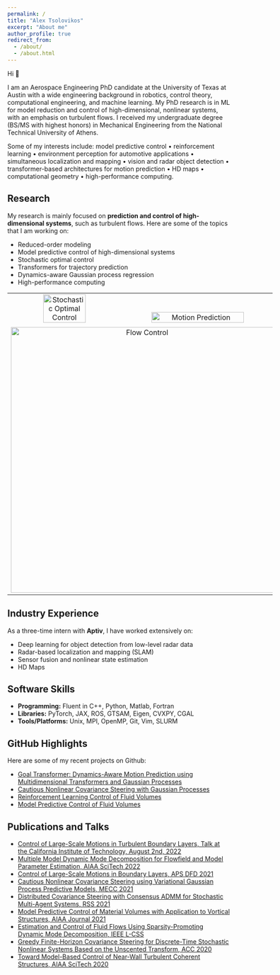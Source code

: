 ```yaml
---
permalink: /
title: "Alex Tsolovikos"
excerpt: "About me"
author_profile: true
redirect_from: 
  - /about/
  - /about.html
---
```


<!--
Aerospace Engineering PhD candidate at the University of Texas at Austin and Mechanical Engineering graduate (BS/MS with highest honors) from the National Technical University of Athens with a wide mathematical and programming background in control theory, computational engineering, and machine learning. I am currently working on ML for model reduction and control of high-dimensional, nonlinear systems, with an emphasis on turbulent flows. 

I'm always looking for challenging problems with a purpose to work on!
-->

Hi 👋

I am an Aerospace Engineering PhD candidate at the University of Texas at Austin with a wide engineering background in robotics, control theory, computational engineering, and machine learning. My PhD research is in ML for model reduction and control of high-dimensional, nonlinear systems, with an emphasis on turbulent flows. I received my undergraduate degree (BS/MS with highest honors) in Mechanical Engineering from the National Technical University of Athens.
<!--
Some of my interests include: model predictive control; stochastic optimal control; reinforcement learning; environment perception for automotive applications; simultaneous localization and mapping; vision and radar object detection; transformer-based architectures for motion prediction; HD maps; computational geometry; high-performance computing; and working with large codebases.
-->

Some of my interests include: model predictive control • reinforcement learning • environment perception for automotive applications • simultaneous localization and mapping • vision and radar object detection • transformer-based architectures for motion prediction • HD maps • computational geometry • high-performance computing.

<!--

Aerospace Engineering Ph.D. candidate at the University of Texas at Austin and Mechanical Engineering graduate (BS/MS with highest honors) from the National Technical University of Athens with a wide engineering background in robotics, control theory, computational engineering, and machine learning. PhD research in ML for model reduction and control of high-dimensional, nonlinear systems, with an emphasis on turbulent flows.

Experienced in: environment perception for automotive applications; simultaneous localization and mapping; vision and radar object detection; HD maps; computational geometry; high-performance computing; working with large codebases; transformer-based architectures; stochastic optimal control; and reinforcement learning.
-->

## Research

My research is mainly focused on **prediction and control of high-dimensional systems**, such as turbulent flows. Here are some of the topics that I am working on:

- Reduced-order modeling
- Model predictive control of high-dimensional systems
- Stochastic optimal control
- Transformers for trajectory prediction
- Dynamics-aware Gaussian process regression
- High-performance computing

<table style="width: 600px; margin-left: auto; margin-right: auto; border: 0px;">
  <tbody>
    <tr>
      <td style="width: 600px; text-align: center; vertical-align: top; border: 0px;">
          <img src="https://alextsolovikos.github.io/docs/greedy_covariance_2d.png" alt="Stochastic Optimal Control" width="40%" />
          <img src="https://alextsolovikos.github.io/docs/transformer_example_prediction.png" alt="Motion Prediction" width="59%" /> 
      </td>
    </tr>
    <tr>
      <td colspan=2 style="width: 600px; text-align: center; vertical-align: top; border: 0px;">
        <a><img src="https://alextsolovikos.github.io/docs/gif_tbl_small_animation_top_vew.gif" alt="Flow Control" width="600px"></a>
      </td>
    </tr>

  </tbody>
</table>

<!--
<table style="width: 600px; margin-left: auto; margin-right: auto; border: 0px;">
  <tbody>
    <tr>
      <td colspan=2 style="width: 600px; height: 200px; text-align: center; vertical-align: top; border: 0px;">
        <h2>Turbulent Flow Control</h2>
        <br>
        <a href="/flow-control/"><img src="https://alextsolovikos.github.io/docs/gif_tbl_small_animation_top_vew.gif" alt="Flow Control" width="600px"></a>
      </td>
    </tr>
    <tr>
      <td style="width: 300px; height: 200px; text-align: center; vertical-align: top; border: 0px;">
        <h2>Data-Driven Dynamics and Control</h2>
        <br>
        <a href="/data-driven-dynamics/"><img src="https://alextsolovikos.github.io/docs/deep_gp_koopman_example.png" alt="Data-Driven Dynamics and Control" width="200px"></a>
      </td>
      <td style="width: 300px; height: 200px; text-align: center; vertical-align: top; border: 0px;">
        <h2>Stochastic Optimal Control</h2>
        <br>
        <a href="/stochastic-optimal-control/"><img src="https://alextsolovikos.github.io/docs/greedy_covariance_2d.png" alt="Stochastic Optimal Control" width="250px"></a>
      </td>
    </tr>
    <tr>
      <td colspan=2 style="width: 600px; height: 200px; text-align: center; vertical-align: top; border: 0px;">
        <h2>Motion Prediction</h2>
        <br>
        <a href="/motion-prediction/"><img src="https://alextsolovikos.github.io/docs/transformer_example_prediction.png" alt="Motion Prediction" width="400px"></a>
      </td>
    </tr>
  </tbody>
</table>


Through my involvement in the above topics, I have been using and developing machine learning prediction models using the following tools:


<table style="margin-left: auto; margin-right: auto; border: 0px;">
  <tbody>
    <tr>
      <td style="width: 200px; height: 300px; text-align: center; vertical-align: top; border: 0px;">
        <h3>Dynamic Mode Decomposition</h3>
        <br>
        <a href="/dynamic-mode-decomposition/"><img src="https://alextsolovikos.github.io/docs/dmd_sketch.png" alt="Dynamic Mode Decomposition" width="200px"></a>
      </td>
      <td style="width: 200px; height: 300px; text-align: center; vertical-align: top; border: 0px;">
        <h3>Gaussian Processes</h3>
        <br>
        <a href="/gaussian-processes/"><img src="https://alextsolovikos.github.io/docs/gp_sketch.png" alt="Gaussian Processes" width="200px"></a>
      </td>
      <td style="width: 200px; height: 300px; text-align: center; vertical-align: top; border: 0px;">
        <h3>Transformers</h3>
        <br>
        <a href="/transformers/"><img src="https://alextsolovikos.github.io/docs/transformer_sketch.png" alt="Transformer" width="200px"></a>
      </td>
    </tr>
  </tbody>
</table>

-->

## Industry Experience

As a three-time intern with **Aptiv**, I have worked extensively on:

- Deep learning for object detection from low-level radar data
- Radar-based localization and mapping (SLAM)
- Sensor fusion and nonlinear state estimation
- HD Maps

## Software Skills
- **Programming:**     Fluent in C++, Python, Matlab, Fortran
- **Libraries:**       PyTorch, JAX, ROS, GTSAM, Eigen, CVXPY, CGAL
- **Tools/Platforms:** Unix, MPI, OpenMP, Git, Vim, SLURM

## GitHub Highlights

Here are some of my recent projects on Github:

- [Goal Transformer: Dynamics-Aware Motion Prediction using Multidimensional Transformers and Gaussian Processes](https://github.com/alextsolovikos/goal-transformer)
- [Cautious Nonlinear Covariance Steering with Gaussian Processes](https://github.com/alextsolovikos/greedyGPCS)
- [Reinforcement Learning Control of Fluid Volumes](https://github.com/alextsolovikos/cs394r_reinforcement_learning_control_of_lsms)
- [Model Predictive Control of Fluid Volumes](https://github.com/alextsolovikos/mpc_of_fluid_volumes)

<!--
## Skills

- **Programming:**     Fluent in C++, Python, Matlab, Fortran
- **Libraries:** PyTorch, JAX, ROS, GTSAM, Eigen, CVXPY, CGAL
- **Tools/Platforms:** Unix, MPI, OpenMP, Git, Vim, SLURM
--->


## Publications and Talks

- [Control of Large-Scale Motions in Turbulent Boundary Layers, Talk at the California Institute of Technology, August 2nd, 2022](/docs/Caltech_Presentation-Reaping_the_Whirlwind-2022-08-02-Alex_Tsolovikos-share.pdf)
- [Multiple Model Dynamic Mode Decomposition for Flowfield and Model Parameter Estimation, AIAA SciTech 2022](/publications/2022-01-07-Multiple-Model-DMD-Estimation/)
- [Control of Large-Scale Motions in Boundary Layers, APS DFD 2021](/publications/2021-11-19-control-of-lsms/)
- [Cautious Nonlinear Covariance Steering using Variational Gaussian Process Predictive Models, MECC 2021](/publications/2021-10-25-cautious-covariance-steering/)
- [Distributed Covariance Steering with Consensus ADMM for Stochastic Multi-Agent Systems, RSS 2021](/publications/2021-07-13-Distributed-Covariance-Steering/)
- [Model Predictive Control of Material Volumes with Application to Vortical Structures, AIAA Journal 2021](/publications/2021-07-07-MPC-of-LSMs/)
- [Estimation and Control of Fluid Flows Using Sparsity-Promoting Dynamic Mode Decomposition, IEEE L-CSS](/publications/2020-08-10-sparsity-promoting-dmd-with-control/)
- [Greedy Finite-Horizon Covariance Steering for Discrete-Time Stochastic Nonlinear Systems Based on the Unscented Transform, ACC 2020](/publications/2020-07-01-greedy-nonlinear-covariance-steering/)
- [Toward Model-Based Control of Near-Wall Turbulent Coherent Structures, AIAA SciTech 2020](/publications/2020-01-05-Toward-Model-Based-Control-of-LSMs/)



